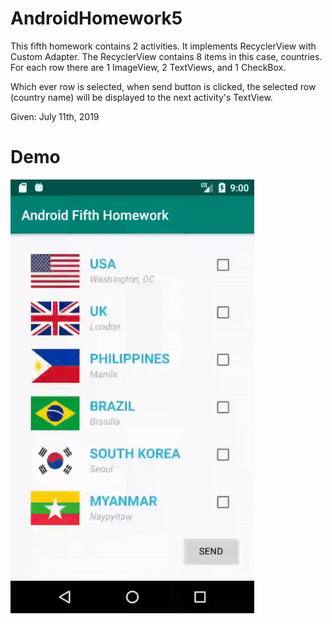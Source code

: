 # AndroidHomework5

This fifth homework contains 2 activities. It implements RecyclerView with Custom Adapter.
The RecyclerView contains 8 items in this case, countries.
For each row there are 1 ImageView, 2 TextViews, and 1 CheckBox.

Which ever row is selected, when send button is clicked, the selected row (country name) will be displayed to the next activity's TextView.

Given: July 11th, 2019

# Demo
![Alt text](Screenshot/app.gif?raw=true "demo")
